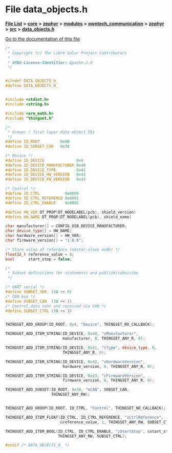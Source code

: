 

# File data\_objects.h

[**File List**](files.md) **>** [**core**](dir_771164b9325b04f1442f7a3ffa8ecb89.md) **>** [**zephyr**](dir_09002e7ce91f09aeb040dfd1861a47f4.md) **>** [**modules**](dir_6d0fb8ab814c517e7f155fb837e32f72.md) **>** [**owntech\_communication**](dir_c4fe9b0224a9586dd317852c3c5604f8.md) **>** [**zephyr**](dir_ed8beaa694e779377b0049b01e5ade22.md) **>** [**src**](dir_1a412f239039e530bef8001f48cd80a4.md) **>** [**data\_objects.h**](data__objects_8h.md)

[Go to the documentation of this file](data__objects_8h.md)


```C++
/*
 * Copyright (c) The Libre Solar Project Contributors
 *
 * SPDX-License-Identifier: Apache-2.0
 */


#ifndef DATA_OBJECTS_H_
#define DATA_OBJECTS_H_


#include <stdint.h>
#include <string.h>

#include <arm_math.h>
#include "thingset.h"

/*
 * Groups / first layer data object IDs
 */
#define ID_ROOT         0x00
#define ID_SUBSET_CAN   0x38

/* Device */
#define ID_DEVICE              0x4
#define ID_DEVICE_MANUFACTURER 0x40
#define ID_DEVICE_TYPE         0x41
#define ID_DEVICE_HW_VERSION   0x42
#define ID_DEVICE_FW_VERSION   0x43

/* Control */
#define ID_CTRL           0x8000
#define ID_CTRL_REFERENCE 0x8001
#define ID_CTRL_ENABLE    0x8002

#define HW_VER DT_PROP(DT_NODELABEL(pcb), shield_version)
#define HW_NAME DT_PROP(DT_NODELABEL(pcb), shield_name)

char manufacturer[] = CONFIG_USB_DEVICE_MANUFACTURER;
char device_type[] = HW_NAME;
char hardware_version[] = HW_VER;
char firmware_version[] = "1.0.0";

/* Store value of reference (master-slave mode) */
float32_t reference_value = 0;
bool      start_stop = false;

/*
 * Subset definitions for statements and publish/subscribe
 */

/* UART serial */
#define SUBSET_SER  (1U << 0)
/* CAN bus */
#define SUBSET_CAN  (1U << 1)
/* Control data sent and received via CAN */
#define SUBSET_CTRL (1U << 3)


THINGSET_ADD_GROUP(ID_ROOT, 0x4, "Device", THINGSET_NO_CALLBACK);

THINGSET_ADD_ITEM_STRING(ID_DEVICE, 0x40, "cManufacturer",
                         manufacturer, 0, THINGSET_ANY_R, 0);

THINGSET_ADD_ITEM_STRING(ID_DEVICE, 0x41, "cType", device_type, 0,
                         THINGSET_ANY_R, 0);

THINGSET_ADD_ITEM_STRING(ID_DEVICE, 0x42, "cHardwareVersion",
                         hardware_version, 0, THINGSET_ANY_R, 0);

THINGSET_ADD_ITEM_STRING(ID_DEVICE, 0x43, "cFirmwareVersion",
                         firmware_version, 0, THINGSET_ANY_R, 0);

THINGSET_ADD_SUBSET(ID_ROOT, 0x38, "mCAN", SUBSET_CAN,
                    THINGSET_ANY_RW);


THINGSET_ADD_GROUP(ID_ROOT, ID_CTRL, "Control", THINGSET_NO_CALLBACK);

THINGSET_ADD_ITEM_FLOAT(ID_CTRL, ID_CTRL_REFERENCE, "zCtrlReference",
                        &reference_value, 1, THINGSET_ANY_RW, SUBSET_CTRL);

THINGSET_ADD_ITEM_BOOL(ID_CTRL, ID_CTRL_ENABLE, "zStartStop", &start_stop,
                       THINGSET_ANY_RW, SUBSET_CTRL);

#endif /* DATA_OBJECTS_H_ */
```


